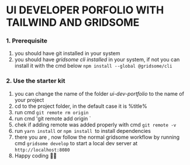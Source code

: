 # UI DEVELOPER PORFOLIO WITH TAILWIND AND GRIDSOME



### 1. Prerequisite
1. you should have git installed in your system
2. you should have *gridsome cli installed* in your system, if not you can install it with the cmd below
   `npm install --global @gridsome/cli`

### 2. Use the starter kit 
1. you can change the name of the folder *ui-dev-portfolio* to the name of your project
2. cd to the project folder, in the default case it is  %title%
3. run cmd `git remote rm origin`
4. run cmd 'git remote add origin <ssh url of the git repo>`
5. chek if adding remote was added properly with cmd `git remote -v`
6. run `yarn install` or `npm install `to install dependencies
7. there you are , now follow the normal gridsome workflow by running cmd `gridsome develop` to start a local dev server at `http://localhost:8080`
8. Happy coding 🎉🙌
